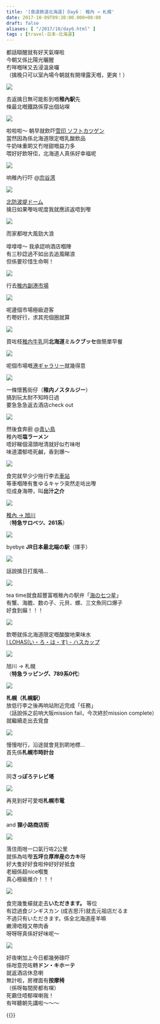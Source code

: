 ```yaml
---
title: '[食道鉄道北海道] Day6： 稚內 → 札幌'
date: 2017-10-09T09:38:00.000+08:00
draft: false
aliases: [ "/2017/10/day6.html" ]
tags : [travel-日本-北海道]
---
```


都話瞓醒就有好天氣㗎啦  
今朝又係比陽光曬醒  
冇咩嘅咪又去浸溫泉囉  
（擒晚只可以室內場今朝就有開埋露天嘅，更爽！）  

![](/images/hokkaido6j.jpg)

去返擒日無可能影到嘅**稚內駅**先  
條最北嘅鐵路係穿出個站㗎  

![](/images/hokkaido6a.jpg)

啦啦啦～ 朝早就飲吓[雪印 ソフトカツゲン](https://hidie.net/hokkaido6a/)  
當然因為係北海道限定嘅乳酸飲品  
牛奶味重啲又冇咁甜嘅益力多  
喂好好飲呀佢，北海道人真係好幸福呢  

![](/images/hokkaido6b.jpg)

响稚內行吓 @[宗谷湾](https://hidie.net/hokkaido6b/)  

![](/images/hokkaido6c.jpg)

[北防波堤ドーム](https://hidie.net/hokkaido6c/)  
擒日如果嚟咗呢度我就應該返唔到嚟  

![](/images/hokkaido6c0.jpg)

而家都咁大風勁大浪  
  
嗱嗱嗱～ 我承認响酒店嗰陣  
有三秒諗過不如出去追風睇浪  
但係要珍惜生命啊！  

![](/images/hokkaido6e.jpg)

行去[稚内副港市場](https://hidie.net/hokkaido6e/)  

![](/images/hokkaido6e0.jpg)

呢邊個市場極級遊客  
冇嘢好行，求其兜個圈就算  

![](/images/hokkaido6f.jpg)

買咗枝[稚内牛乳](https://hidie.net/hokkaido6f/)同**北海道ミルクブッセ**做簡單早餐  

![](/images/hokkaido6g0.jpg)

呢個市場嘅[港ギャラリー](https://hidie.net/hokkaido6g/)就幾得意  

![](/images/hokkaido6g.jpg)

一條懷舊街仔（**稚内ノスタルジー**）  
搞到玩太耐不知時日過  
要急急急返去酒店check out  

![](/images/hokkaido6i.jpg)

然後食奔廚 @[青い鳥](https://hidie.net/hokkaido6i/)  
稚內嘅**塩ラーメン**  
唔好睇個湯頭咁清就好似冇味咁  
味道濃郁唔死鹹，香到爆～  

![](/images/hokkaido6j0.jpg)

食完就早少少拖行李去[車站](https://hidie.net/hokkaido6j/)  
等車嗰陣有隻ゆるキャラ突然走咗出嚟  
佢成身海帶，叫**出汁之介**   

![](/images/hokkaido6k.jpg)

[稚內 → 旭川](https://hidie.net/hokkaido6k/)  
（**特急サロベツ、261系**）  

![](/images/hokkaido6k0.jpg)

byebye **JR日本最北端の駅**（揮手）  

![](/images/hokkaido6k00.jpg)

話說擒日打風喎...  

![](/images/hokkaido6l.jpg)

tea time就食超豐富嘅稚內の駅弁「[海の七つ星](https://hidie.net/hokkaido6l/)」  
有蟹、海膽、数の子、元貝、螺、三文魚同口爆子  
好食到癲！！！  

![](/images/hokkaido6m.jpg)

飲嘢就係北海道限定嘅酸酸地果味水  
[I LOHAS(い・ろ・は・す) - ハスカップ](https://hidie.net/hokkaido6/)  

[![](https://c1.staticflickr.com/5/4382/37391560802_45283a245a_z.jpg)](https://c1.staticflickr.com/5/4382/37391560802_45283a245a_z.jpg)

旭川 → 札幌  
（**特急ラッピング、789系0代**）  

[![](https://c1.staticflickr.com/5/4383/37391623552_23ed9f2b31_z.jpg)](https://c1.staticflickr.com/5/4383/37391623552_23ed9f2b31_z.jpg)

**札幌（札幌駅）**  
放低行李之後再响站附近完成「任務」  
（話說係之前响大阪mission fail，今次終於mission complete）  
就繼續走出去覓食  

[![](https://c1.staticflickr.com/5/4473/36713034214_84aed87b9d_z.jpg)](https://c1.staticflickr.com/5/4473/36713034214_84aed87b9d_z.jpg)

慢慢咁行，沿途就會見到啲地標...   
首先係**札幌市時計台**  

[![](https://c1.staticflickr.com/5/4363/36752167553_00e728d44e_z.jpg)](https://c1.staticflickr.com/5/4363/36752167553_00e728d44e_z.jpg)

同**さっぽろテレビ塔**  

[![](https://c1.staticflickr.com/5/4352/36752215813_8491ac04fa_z.jpg)](https://c1.staticflickr.com/5/4352/36752215813_8491ac04fa_z.jpg)

再見到好可愛嘅**札幌市電**  

[![](https://c1.staticflickr.com/5/4429/37391819982_7c8d260d1a_z.jpg)](https://c1.staticflickr.com/5/4429/37391819982_7c8d260d1a_z.jpg)

and **狸小路商店街**  

[![](https://c1.staticflickr.com/5/4498/37422793151_c8d27e4da0_z.jpg)](https://c1.staticflickr.com/5/4498/37422793151_c8d27e4da0_z.jpg)

落住雨咁一口氣行咗2公里  
就係為咗嚟**五坪**食**厚岸産のカキ**呀  
好大隻好好食啦仲好好好抵食  
老細係超nice嗰隻  
真心極級推介！！！  

[![](https://c1.staticflickr.com/5/4366/23570809688_b39be2060f_z.jpg)](https://c1.staticflickr.com/5/4366/23570809688_b39be2060f_z.jpg)

食完幾隻蠔就走去**いただきます。** 等位  
有諗過食ジンギスカン (成吉思汗)就去元祖店だるま  
不過只有いただきます。係全北海道産羊嘛  
嫩滑唔羶又帶肉香  
呀呀呀真係好好味呢～  

[![](https://c1.staticflickr.com/5/4452/36752547733_2ca0fc3153_z.jpg)](https://c1.staticflickr.com/5/4452/36752547733_2ca0fc3153_z.jpg)

好夜喇加上今日都幾勞碌吓  
係咁意兜咗轉**ドン・キホーテ**  
就返酒店休息喇  
無計啦，房裡面有**按摩椅**  
（係呀每間房都有㗎）  
死霸住唔郁㗎喇我！  
有咩聽朝先講啦～～～  
  
  
{{<hokkaido>}}
